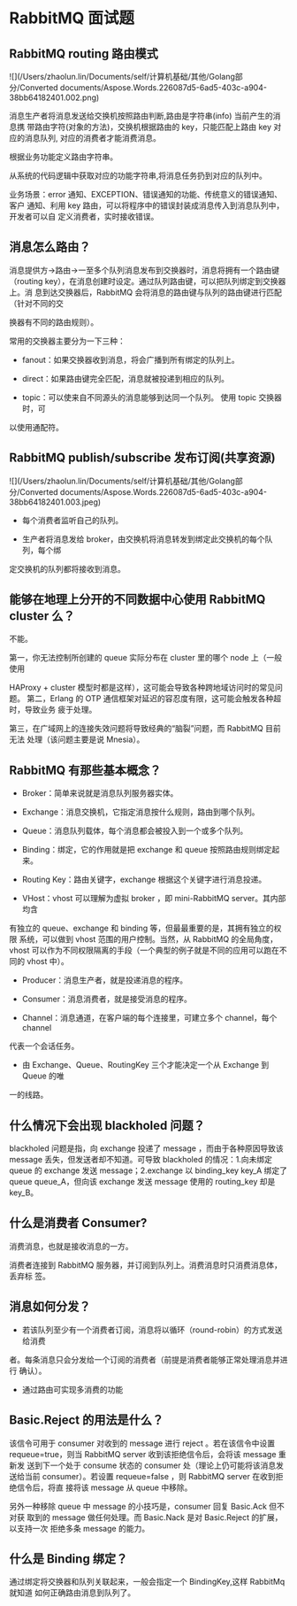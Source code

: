 
# RabbitMQ  面试题

## RabbitMQ routing 路由模式 

![](/Users/zhaolun.lin/Documents/self/计算机基础/其他/Golang部分/Converted documents/Aspose.Words.226087d5-6ad5-403c-a904-38bb64182401.002.png)

消息生产者将消息发送给交换机按照路由判断,路由是字符串(info)  当前产生的消息携 带路由字符(对象的方法)，交换机根据路由的 key，只能匹配上路由 key 对应的消息队列, 对应的消费者才能消费消息。 

根据业务功能定义路由字符串。 

从系统的代码逻辑中获取对应的功能字符串,将消息任务扔到对应的队列中。

业务场景：error  通知、EXCEPTION、错误通知的功能、传统意义的错误通知、客户 通知、利用 key 路由，可以将程序中的错误封装成消息传入到消息队列中，开发者可以自 定义消费者，实时接收错误。 



## 消息怎么路由？

消息提供方->路由->一至多个队列消息发布到交换器时，消息将拥有一个路由键 （routing key），在消息创建时设定。通过队列路由键，可以把队列绑定到交换器上。消 息到达交换器后，RabbitMQ  会将消息的路由键与队列的路由键进行匹配（针对不同的交

换器有不同的路由规则）。 

常用的交换器主要分为一下三种：

- fanout：如果交换器收到消息，将会广播到所有绑定的队列上。 

- direct：如果路由键完全匹配，消息就被投递到相应的队列。 

- topic：可以使来自不同源头的消息能够到达同一个队列。  使用  topic  交换器时，可

以使用通配符。 

## RabbitMQ publish/subscribe 发布订阅(共享资源) 

![](/Users/zhaolun.lin/Documents/self/计算机基础/其他/Golang部分/Converted documents/Aspose.Words.226087d5-6ad5-403c-a904-38bb64182401.003.jpeg)

- 每个消费者监听自己的队列。 

- 生产者将消息发给 broker，由交换机将消息转发到绑定此交换机的每个队列，每个绑

定交换机的队列都将接收到消息。 

## 能够在地理上分开的不同数据中心使用  RabbitMQ cluster  么？ 

不能。 

第一，你无法控制所创建的  queue  实际分布在  cluster  里的哪个  node  上（一般使用

HAProxy + cluster  模型时都是这样），这可能会导致各种跨地域访问时的常见问题。 第二，Erlang  的  OTP  通信框架对延迟的容忍度有限，这可能会触发各种超时，导致业务 疲于处理。 

第三，在广域网上的连接失效问题将导致经典的“脑裂”问题，而 RabbitMQ  目前无法 处理（该问题主要是说  Mnesia）。 

## RabbitMQ 有那些基本概念？

- Broker：简单来说就是消息队列服务器实体。 

- Exchange：消息交换机，它指定消息按什么规则，路由到哪个队列。 

- Queue：消息队列载体，每个消息都会被投入到一个或多个队列。 

- Binding：绑定，它的作用就是把 exchange 和 queue 按照路由规则绑定起来。 

- Routing Key：路由关键字，exchange 根据这个关键字进行消息投递。 

- VHost：vhost  可以理解为虚拟  broker  ，即  mini-RabbitMQ server。其内部均含

有独立的  queue、exchange  和  binding  等，但最最重要的是，其拥有独立的权限 系统，可以做到  vhost  范围的用户控制。当然，从  RabbitMQ  的全局角度，vhost 可以作为不同权限隔离的手段（一个典型的例子就是不同的应用可以跑在不同的 vhost  中）。 

- Producer：消息生产者，就是投递消息的程序。 

- Consumer：消息消费者，就是接受消息的程序。 

- Channel：消息通道，在客户端的每个连接里，可建立多个 channel，每个 channel

代表一个会话任务。 

- 由 Exchange、Queue、RoutingKey 三个才能决定一个从 Exchange 到 Queue 的唯

一的线路。

## 什么情况下会出现  blackholed  问题？ 

blackholed  问题是指，向  exchange  投递了  message  ，而由于各种原因导致该 message  丢失，但发送者却不知道。可导致  blackholed  的情况：1.向未绑定  queue 的 exchange  发送  message；2.exchange  以  binding\_key key\_A  绑定了  queue queue\_A，但向该  exchange  发送  message  使用的  routing\_key  却是  key\_B。 

## 什么是消费者 Consumer? 

消费消息，也就是接收消息的一方。

消费者连接到 RabbitMQ 服务器，并订阅到队列上。消费消息时只消费消息体，丢弃标 签。 

## 消息如何分发？

- 若该队列至少有一个消费者订阅，消息将以循环（round-robin）的方式发送给消费

者。每条消息只会分发给一个订阅的消费者（前提是消费者能够正常处理消息并进行 确认）。 

- 通过路由可实现多消费的功能

## Basic.Reject  的用法是什么？

该信令可用于  consumer  对收到的  message  进行  reject  。若在该信令中设置 requeue=true，则当  RabbitMQ server  收到该拒绝信令后，会将该  message  重新发 送到下一个处于  consume  状态的  consumer  处（理论上仍可能将该消息发送给当前 consumer）。若设置  requeue=false  ，则  RabbitMQ server  在收到拒绝信令后，将直 接将该 message  从  queue  中移除。 

另外一种移除  queue  中  message  的小技巧是，consumer  回复  Basic.Ack  但不对获 取到的 message  做任何处理。而  Basic.Nack  是对  Basic.Reject  的扩展，以支持一次 拒绝多条  message  的能力。 

## 什么是 Binding 绑定？ 

通过绑定将交换器和队列关联起来，一般会指定一个 BindingKey,这样 RabbitMq 就知道 如何正确路由消息到队列了。




